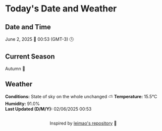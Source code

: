  # Today's Date and Weather
    
## Date and Time
June 2, 2025 📅
00:53 (GMT-3) 🕒

## Current Season
Autumn 🍂
## Weather 
**Conditions:** State of sky on the whole unchanged ⛅
**Temperature:** 15.5°C  
**Humidity:** 91.0%  
**Last Updated (D/M/Y):** 02/06/2025 00:53
##
<div align="center">Inspired by <a href="https://github.com/leimao/What-Is-The-Date-Today">leimao's repository</a> 🌱</div>
